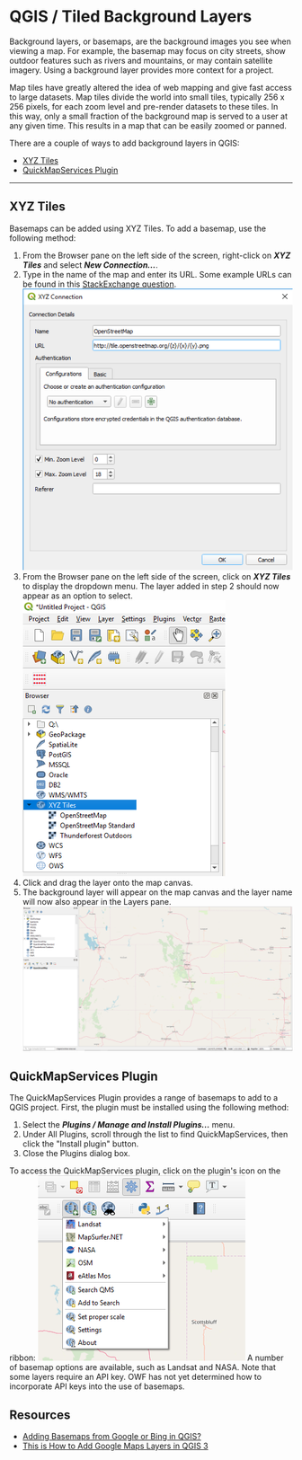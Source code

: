 # QGIS / Tiled Background Layers #

Background layers, or basemaps, are the background images you see when viewing a map.  For example, the basemap may focus on city streets, 
show outdoor features such as rivers and mountains, or may contain satellite imagery.  Using a background layer provides more context 
for a project.

Map tiles have greatly altered the idea of web mapping and give fast access to large datasets.  Map tiles divide the world into small tiles, 
typically 256 x 256 pixels, for each zoom level and pre-render datasets to these tiles.  In this way, only a small fraction of the background 
map is served to a user at any given time.  This results in a map that can be easily zoomed or panned. 

There are a couple of ways to add background layers in QGIS: 
* [XYZ Tiles](#xyz-tiles)
* [QuickMapServices Plugin](#quickmapservices-plugin)

--------------

## XYZ Tiles

Basemaps can be added using XYZ Tiles.  To add a basemap, use the following method:

1. From the Browser pane on the left side of the screen, right-click on ***XYZ Tiles*** and select ***New Connection...***.
2. Type in the name of the map and enter its URL.  Some example URLs can be found in this [StackExchange question](https://gis.stackexchange.com/questions/20191/adding-basemaps-from-google-or-bing-in-qgis).
![XYZ Tiles New Connection](tiled-layers-images/xyz-tiles-new-connection.png)
3. From the Browser pane on the left side of the screen, click on ***XYZ Tiles*** to display the dropdown menu.  The layer added in step 2 should now appear as an option to select.
![Browser XYZ Tiles](tiled-layers-images/xyz-tiles-browser.png)
4. Click and drag the layer onto the map canvas.
5. The background layer will appear on the map canvas and the layer name will now also appear in the Layers pane.
![OpenStreetMap](tiled-layers-images/xyz-tiles-displayed.png)

## QuickMapServices Plugin

The QuickMapServices Plugin provides a range of basemaps to add to a QGIS project.  First, the plugin must be installed using 
the following method:

1. Select the ***Plugins / Manage and Install Plugins...*** menu.
2. Under All Plugins, scroll through the list to find QuickMapServices, then click the "Install plugin" button.
3. Close the Plugins dialog box.

To access the QuickMapServices plugin, click on the plugin's icon on the ribbon:
![QuickMapServices](tiled-layers-images/quickmapservices.png)
A number of basemap options are available, such as Landsat and NASA.  Note that some layers require an API key.  OWF has not yet 
determined how to incorporate API keys into the use of basemaps.


## Resources

* [Adding Basemaps from Google or Bing in QGIS?](https://gis.stackexchange.com/questions/20191/adding-basemaps-from-google-or-bing-in-qgis)
* [This is How to Add Google Maps Layers in QGIS 3](https://www.geodose.com/2018/03/how-to-add-google-maps-layer-QGIS-3.html)
